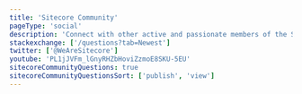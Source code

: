 ```yaml
---
title: 'Sitecore Community'
pageType: 'social'
description: 'Connect with other active and passionate members of the Sitecore Community'
stackexchange: ['/questions?tab=Newest']
twitter: ['@WeAreSitecore']
youtube: 'PL1jJVFm_lGnyRHZbHoviZzmoE8SKU-5EU'
sitecoreCommunityQuestions: true
sitecoreCommunityQuestionsSort: ['publish', 'view']
---
```


<Promo
  title="Connect at events around the globe!"
  description="The Sitecore User Group Conference (SUGCON) is a series of regional, community-run, events that take place all around the world. Join together with Sitecore developers and users to gain knowledge, get inspired, and connect with the rest of the Sitecore community! "
  imageSource="https://sugcon.events/img/SUGCON-Europe-2022.jpg"
  linkText="Find out where the next SUGCON is happening!"
  linkHref="https://www.sugcon.events" isImageLeft={false}
/>
